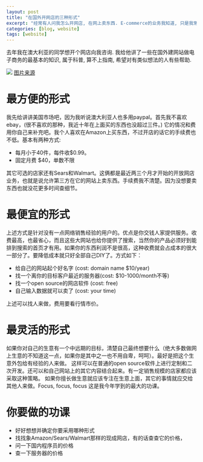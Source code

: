 ```yaml
---
layout: post
title: "在国外开网店的三种形式"
excerpt: "经常有人问我怎么开网店, 在网上卖东西. E-commerce的业务我知道, 只是我常惊讶人们想在网上要卖的东西. 这里讲了一些在国外建网站做电子商务的最基本的知识, 属于科普, 算不上指南. "
categories: [blog, website]
tags: [website]
---
```



去年我在澳大利亚的同学想开个网店向我咨询. 我给他讲了一些在国外建网站做电子商务的最基本的知识, 属于科普, 算不上指南, 希望对有类似想法的人有些帮助. 

![](/media/content/online-store.jpg)
[图片来源](http://www.cartoonstock.com/)

最方便的形式
==================
我先给讲讲美国市场吧，因为我听说澳大利亚人也多用paypal。首先我不喜欢ebay，(很不喜欢的那种，我近十年在上面买的东西也没超过三件。) 
它的情况和费用你自己来补充吧。我个人喜欢在Amazon上买东西，不过开店的话它的手续费也不低。基本有两种方式:

* 每月小于40件，每件收$0.99。
* 固定月费 $40，单数不限

其它可选的店家还有Sears和Walmart。这俩都是最近两三个月才开始的开放网店业务，也就是说允许第三方在它的网站上卖东西。手续费我不清楚。因为没想要卖东西也就没花更多时间查细节。

最便宜的形式
==================
上述方式是针对没有一点网络销售经验的用户的。优点是你交钱人家提供服务。收费最高，也最省心，而且这些大网站也给你提供了搜索，当然你的产品必须好到能排到搜索的首页才有用。如果你的东西利润不是很高，这种收费就会占成本的很大一部分了。要降低成本就只好全部自己DIY了。方式如下：

* 给自己的网站起个好名字 (cost: domain name $10/year)
* 找一个离你的目标客户最近的服务器(cost: $10-1000/month不等) 
* 找一个open source的网店软件 (cost: free)
* 自己输入数据就可以卖了 (cost: your time)

上述可以找人来做，费用要看行情市价。


最灵活的形式
==================
如果你对自己的生意有一个中远期的目标，清楚自己最终想要什么（绝大多数做网上生意的不知道这一点，如果你是其中之一也不用自卑，呵呵）。最好是把这个生意外包给有经验的人来做。
这样可以在普通的open source软件上进行定制和二次开发。还可以和自己网站上的其它内容结合起来。有一定销售规模的店家都应该采取这种策略。
如果你擅长做生意就应该专注在生意上面，其它的事情就应交给其他人来做。Focus, focus, focus 这是我今年学到的最大的功课。


你要做的功课
=====================
* 好好想想并确定你要采用哪种形式
* 找找象Amazon/Sears/Walmart那样的现成网店，有的话查查它的价格，
* 问一下国内程序员的价格
* 查一下服务器的价格

